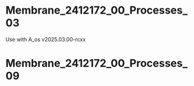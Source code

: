 # Membrane_2412172_00_Processes_03
Use with A_os v2025.03.00-rcxx
# Membrane_2412172_00_Processes_09
